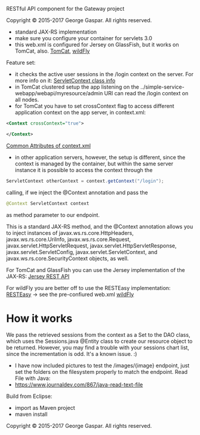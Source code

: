 RESTful API component for the Gateway project

Copyright © 2015-2017 George Gaspar. All rights reserved.

- standard JAX-RS implementation 
- make sure you configure your container for servlets 3.0
- this web.xml is configured for Jersey on GlassFish, but it works on TomCat, also. [TomCat](https://github.com/igeorge0902/Gateway/tree/update/API/src/main/webapp/WEB-INF), [wildFly](https://github.com/igeorge0902/Gateway/tree/update/API/wildFly)

Feature set:
- it checks the active user sessions in the /login context on the server. 
For more info on it: [ServletContext class info](https://tomcat.apache.org/tomcat-9.0-doc/servletapi/javax/servlet/ServletContext.html)
- in TomCat clustered setup the app listening on the ../simple-service-webapp/webapi/myresource/admin URI can read the /login context on all nodes. 
- for TomCat you have to set crossContext flag to access different application context on the app server, in context.xml:

```xml
<Context crossContext="true">     

</Context>
```

[Common Attributes of context.xml](https://examples.javacodegeeks.com/enterprise-java/tomcat/tomcat-context-xml-configuration-example/)

- in other application servers, however, the setup is different, since the context is managed by the container, but within the same server instance it is possible to access the context through the 

```java
ServletContext otherContext = context.getContext("/login");
```
calling, if we inject the @Context annotation and pass the 

```java
@Context ServletContext context
```
as method parameter to our endpoint.

This is a standard JAX-RS method, and the @Context annotation allows you to inject instances of javax.ws.rs.core.HttpHeaders, javax.ws.rs.core.UriInfo, javax.ws.rs.core.Request, javax.servlet.HttpServletRequest, javax.servlet.HttpServletResponse, javax.servlet.ServletConfig, javax.servlet.ServletContext, and javax.ws.rs.core.SecurityContext objects, as well.

For TomCat and GlassFish you can use the Jersey implementation of the JAX-RS:
[Jersey REST API](https://jersey.java.net/documentation/latest/jaxrs-resources.html#d0e2822)

For wildFly you are better off to use the RESTEasy implementation:
[RESTEasy](https://docs.jboss.org/resteasy/2.0.0.GA/userguide/html_single/#_Context)
-> see the pre-confiured web.xml [wildFly](https://github.com/igeorge0902/Gateway/blob/master/API/wildFly/web.xml)

# How it works
We pass the retrieved sessions from the context as a Set to the DAO class, which uses the Sessions.java @Entity class to create our resource object to be returned. However, you may find a trouble with your sessions chart list, since the incrementation is odd. It's a known issue. :)  

- I have now included pictures to test the /images/{image} endpoint, just set the folders on the filesystem properly to match the endpoint.
Read File with Java:
- https://www.journaldev.com/867/java-read-text-file


Build from Eclipse:
- import as Maven project
- maven install

Copyright © 2015-2017 George Gaspar. All rights reserved.
